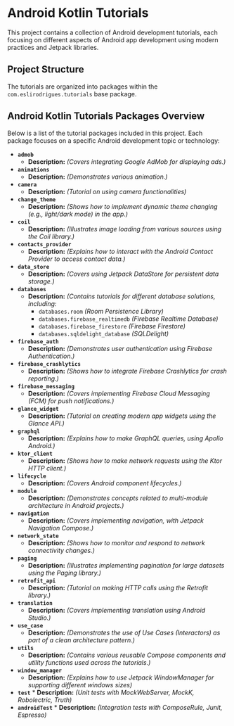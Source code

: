 # Android Kotlin Tutorials

This project contains a collection of Android development tutorials, each focusing on different aspects of Android app development using modern practices and Jetpack libraries.

## Project Structure

The tutorials are organized into packages within the `com.eslirodrigues.tutorials` base package.

## Android Kotlin Tutorials Packages Overview

Below is a list of the tutorial packages included in this project. Each package focuses on a specific Android development topic or technology:

*   **`admob`**
    *   **Description:** *(Covers integrating Google AdMob for displaying ads.)*
*   **`animations`**
    *   **Description:** *(Demonstrates various animation.)*
*   **`camera`**
    *   **Description:** *(Tutorial on using camera functionalities)*
*   **`change_theme`**
    *   **Description:** *(Shows how to implement dynamic theme changing (e.g., light/dark mode) in the app.)*
*   **`coil`**
    *   **Description:** *(Illustrates image loading from various sources using the Coil library.)*
*   **`contacts_provider`**
    *   **Description:** *(Explains how to interact with the Android Contact Provider to access contact data.)*
*   **`data_store`**
    *   **Description:** *(Covers using Jetpack DataStore for persistent data storage.)*
*   **`databases`**
    *   **Description:** *(Contains tutorials for different database solutions, including:*
        *   `databases.room` *(Room Persistence Library)*
        *   `databases.firebase_realtimedb` *(Firebase Realtime Database)*
        *   `databases.firebase_firestore` *(Firebase Firestore)*
        *   `databases.sqldelight_database` *(SQLDelight)*
*   **`firebase_auth`**
    *   **Description:** *(Demonstrates user authentication using Firebase Authentication.)*
*   **`firebase_crashlytics`**
    *   **Description:** *(Shows how to integrate Firebase Crashlytics for crash reporting.)*
*   **`firebase_messaging`**
    *   **Description:** *(Covers implementing Firebase Cloud Messaging (FCM) for push notifications.)*
*   **`glance_widget`**
    *   **Description:** *(Tutorial on creating modern app widgets using the Glance API.)*
*   **`graphql`**
    *   **Description:** *(Explains how to make GraphQL queries, using Apollo Android.)*
*   **`ktor_client`**
    *   **Description:** *(Shows how to make network requests using the Ktor HTTP client.)*
*   **`lifecycle`**
    *   **Description:** *(Covers Android component lifecycles.)*
*   **`module`**
    *   **Description:** *(Demonstrates concepts related to multi-module architecture in Android projects.)*
*   **`navigation`**
    *   **Description:** *(Covers implementing navigation, with Jetpack Navigation Compose.)*
*   **`network_state`**
    *   **Description:** *(Shows how to monitor and respond to network connectivity changes.)*
*   **`paging`**
    *   **Description:** *(Illustrates implementing pagination for large datasets using the Paging library.)*
*   **`retrofit_api`**
    *   **Description:** *(Tutorial on making HTTP calls using the Retrofit library.)*
*   **`translation`**
    *   **Description:** *(Covers implementing translation using Android Studio.)*
*   **`use_case`**
    *   **Description:** *(Demonstrates the use of Use Cases (Interactors) as part of a clean architecture pattern.)*
*   **`utils`**
    *   **Description:** *(Contains various reusable Compose components and utility functions used across the tutorials.)*
*   **`window_manager`**
    *   **Description:** *(Explains how to use Jetpack WindowManager for supporting different windows sizes)*
 *   **`test`**
    *   **Description:** *(Unit tests with MockWebServer, MockK, Robolectric, Truth)*
 *   **`androidTest`**
    *   **Description:** *(Integration tests with ComposeRule, Junit, Espresso)*
